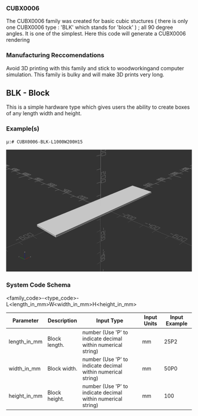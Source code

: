 ### CUBX0006
The CUBX0006 family was created for basic cubic stuctures ( there is only one CUBX0006 type : 'BLK' which stands for 'block' ) ; all 90 degree angles. It is one of the simplest. Here this code will generate a CUBX0006 rendering

### Manufacturing Reccomendations
Avoid 3D printing with this family and stick to woodworkingand computer simulation. This family is bulky and will make 3D prints very long.

## BLK - Block

This is a simple hardware type which gives users the ability to create boxes of any length width and height.

### Example(s)

    μ:# CUBX0006-BLK-L1000W200H15
    
![Alt Text](resources/CUBX0006-BLK-L1000W200H15.png)


### System Code Schema
<family_code>-<type_code>-L<length_in_mm>W<width_in_mm>H<height_in_mm>

| Parameter             | Description                    |        Input Type                                            |    Input Units |    Input Example  |
| --------------------- | ------------------------------ | -------------------------------------------------------------|----------------|-------------------|
| length_in_mm          | Block length.                  | number (Use 'P' to indicate decimal within numerical string) |    mm          |      25P2         |
| width_in_mm           | Block width.                   | number (Use 'P' to indicate decimal within numerical string) |    mm          |      50P0         |
| height_in_mm          | Block height.                  | number (Use 'P' to indicate decimal within numerical string) |    mm          |      100          | 